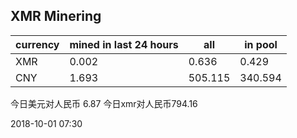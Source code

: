 ## XMR Minering

|currency|mined in last 24 hours|all|in pool|
|---|---|---|---|
|XMR|0.002|0.636|0.429|
|CNY|1.693|505.115|340.594|

今日美元对人民币 6.87	今日xmr对人民币794.16


2018-10-01 07:30